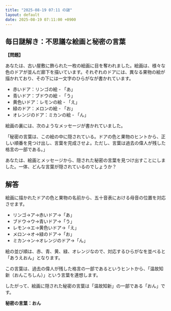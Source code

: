 ```yaml
---
title: "2025-08-19 07:11 の謎"
layout: default
date: 2025-08-19 07:11:00 +0900
---
```

## 毎日謎解き：不思議な絵画と秘密の言葉

**【問題】**

あなたは、古い屋敷に飾られた一枚の絵画に目を奪われました。絵画は、様々な色のドアが並んだ廊下を描いています。それぞれのドアには、異なる果物の絵が描かれており、その下には一文字のひらがなが書かれています。

*   赤いドア：リンゴの絵 - 「あ」
*   青いドア：ブドウの絵 - 「う」
*   黄色いドア：レモンの絵 - 「え」
*   緑のドア：メロンの絵 - 「お」
*   オレンジのドア：ミカンの絵 - 「ん」

絵画の裏には、次のようなメッセージが書かれていました。

「秘密の言葉は、この絵の中に隠されている。ドアの色と果物のヒントから、正しい順番を見つけ出し、言葉を完成させよ。ただし、言葉は過去の偉人が残した格言の一部である。」

あなたは、絵画とメッセージから、隠された秘密の言葉を見つけ出すことにしました。一体、どんな言葉が隠されているのでしょうか？

## 解答

絵画に描かれたドアの色と果物の名前から、五十音表における母音の位置を対応させます。

*   リンゴ→ア→赤いドア→「あ」
*   ブドウ→ウ→青いドア→「う」
*   レモン→エ→黄色いドア→「え」
*   メロン→オ→緑のドア→「お」
*   ミカン→ン→オレンジのドア→「ん」

絵の並び順は、赤、青、黄、緑、オレンジなので、対応するひらがなを並べると「あうえおん」となります。

この言葉は、過去の偉人が残した格言の一部であるというヒントから、「温故知新（おんこちしん）」という言葉を連想します。

したがって、絵画に隠された秘密の言葉は「温故知新」の一部である「おん」です。

**秘密の言葉：おん**
